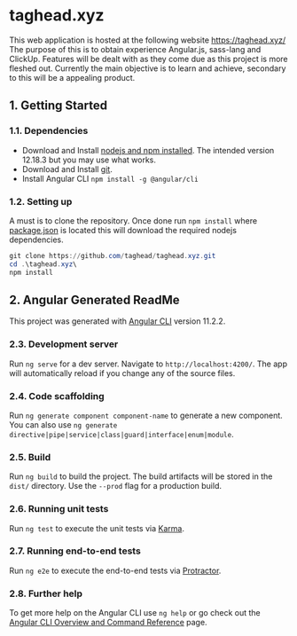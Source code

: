 # taghead.xyz

This web application is hosted at the following website https://taghead.xyz/ The purpose of this is to obtain experience Angular.js, sass-lang and ClickUp. Features will be dealt with as they come due as this project is more fleshed out. Currently the main objective is to learn and achieve, secondary to this will be a appealing product. 

## 1. Getting Started

### 1.1. Dependencies 

- Download and Install [nodejs and npm installed](https://nodejs.org/en/download/). The intended version 12.18.3 but you may use what works.
- Download and Install [git](https://git-scm.com/downloads).
- Install Angular CLI `npm install -g @angular/cli`

### 1.2. Setting up

A must is to clone the repository. Once done run `npm install` where [package.json](/package.json) is located this will download the required nodejs dependencies.

```powershell
git clone https://github.com/taghead/taghead.xyz.git
cd .\taghead.xyz\
npm install
```

## 2. Angular Generated ReadMe

This project was generated with [Angular CLI](https://github.com/angular/angular-cli) version 11.2.2.

### 2.3. Development server

Run `ng serve` for a dev server. Navigate to `http://localhost:4200/`. The app will automatically reload if you change any of the source files.

### 2.4. Code scaffolding

Run `ng generate component component-name` to generate a new component. You can also use `ng generate directive|pipe|service|class|guard|interface|enum|module`.

### 2.5. Build

Run `ng build` to build the project. The build artifacts will be stored in the `dist/` directory. Use the `--prod` flag for a production build.

### 2.6. Running unit tests

Run `ng test` to execute the unit tests via [Karma](https://karma-runner.github.io).

### 2.7. Running end-to-end tests

Run `ng e2e` to execute the end-to-end tests via [Protractor](http://www.protractortest.org/).

### 2.8. Further help

To get more help on the Angular CLI use `ng help` or go check out the [Angular CLI Overview and Command Reference](https://angular.io/cli) page.
